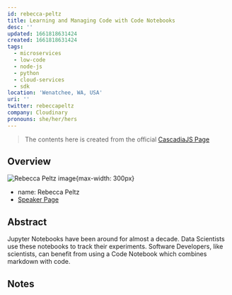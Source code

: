 ```yaml
---
id: rebecca-peltz
title: Learning and Managing Code with Code Notebooks
desc: ''
updated: 1661818631424
created: 1661818631424
tags:
  - microservices
  - low-code
  - node-js
  - python
  - cloud-services
  - sdk
location: 'Wenatchee, WA, USA'
uri: ''
twitter: rebeccapeltz
company: Cloudinary
pronouns: she/her/hers
---
```


<script src="https://giscus.app/client.js"
	data-repo="dendronhq/cascadia-js-2022"
	data-repo-id="R_kgDOH5vYkQ"
	data-category="Announcements"
	data-category-id="DIC_kwDOH5vYkc4CRHwm"
	data-mapping="pathname"
	data-strict="0"
	data-reactions-enabled="1"
	data-emit-metadata="0"
	data-input-position="top"
	data-theme="preferred_color_scheme"
	data-lang="en"
	data-loading="lazy"
	crossorigin="anonymous"
	async>
</script>
	

> The contents here is created from the official [CascadiaJS Page](https://2022.cascadiajs.com/speakers/rebecca-peltz)

## Overview

![Rebecca Peltz image](https://create-4jr.begin.app/_static/2022/rebecca-peltz.jpg){max-width: 300px}
- name: Rebecca Peltz
- [Speaker Page](https://2022.cascadiajs.com/speakers/rebecca-peltz)

## Abstract

Jupyter Notebooks have been around for almost a decade.  Data Scientists use these notebooks to track their experiments.  Software Developers, like scientists, can benefit from using a Code Notebook which combines markdown with code.

## Notes
